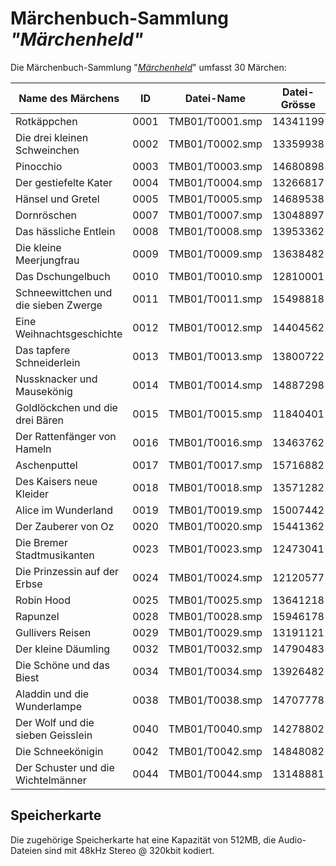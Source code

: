 # Märchenbuch-Sammlung *"Märchenheld"*

Die Märchenbuch-Sammlung "[*Märchenheld*](https://maerchenheld-sammlung.de/)" umfasst 30 Märchen:

Name des Märchens | ID | Datei-Name | Datei-Grösse | Ausgabe | Erscheinungsdatum | Buchrücken-Nummer | .mct
----------------- | -- | ---------- | ------------ | ------- | ----------------- | ----------------- | ----
Rotkäppchen | 0001 | TMB01/T0001.smp | 14341199 | 1 | 19.08.2020 | 2 | [TMB01_T0001.mct](../nfc/TMB01_T0001.mct)
Die drei kleinen Schweinchen | 0002 | TMB01/T0002.smp | 13359938 | 2 | 09.09.2020 | 3 | [TMB01_T0002.mct](../nfc/TMB01_T0002.mct)
Pinocchio | 0003 | TMB01/T0003.smp | 14680898 | 3 | 16.09.2020 | 19 | [TMB01_T0003.mct](../nfc/TMB01_T0003.mct)
Der gestiefelte Kater | 0004 | TMB01/T0004.smp | 13266817 | 4 | 23.09.2020 | 10 | [TMB01_T0004.mct](../nfc/TMB01_T0004.mct)
Hänsel und Gretel | 0005 | TMB01/T0005.smp | 14689538 | 6 | 07.10.2020 | 6 | [TMB01_T0005.mct](../nfc/TMB01_T0005.mct)
Dornröschen | 0007 | TMB01/T0007.smp | 13048897 | 7 | 14.10.2020 | 1 | [TMB01_T0007.mct](../nfc/TMB01_T0007.mct)
Das hässliche Entlein | 0008 | TMB01/T0008.smp | 13953362 | ? | ? | ? | [TMB01_T0008.mct](../nfc/TMB01_T0008.mct)
Die kleine Meerjungfrau | 0009 | TMB01/T0009.smp | 13638482 | ? | ? | ? | [TMB01_T0009.mct](../nfc/TMB01_T0009.mct)
Das Dschungelbuch | 0010 | TMB01/T0010.smp | 12810001 | 8 | 21.10.2020 | 9 | [TMB01_T0010.mct](../nfc/TMB01_T0010.mct)
Schneewittchen und die sieben Zwerge | 0011 | TMB01/T0011.smp | 15498818 | 5 | 30.09.2020 | 4 | [TMB01_T0011.mct](../nfc/TMB01_T0011.mct)
Eine Weihnachtsgeschichte | 0012 | TMB01/T0012.smp | 14404562 | ? | ? | ? | [TMB01_T0012.mct](../nfc/TMB01_T0012.mct)
Das tapfere Schneiderlein | 0013 | TMB01/T0013.smp | 13800722 | ? | ? | ? | [TMB01_T0013.mct](../nfc/TMB01_T0013.mct)
Nussknacker und Mausekönig | 0014 | TMB01/T0014.smp | 14887298 | ? | ? | ? | [TMB01_T0014.mct](../nfc/TMB01_T0014.mct)
Goldlöckchen und die drei Bären | 0015 | TMB01/T0015.smp | 11840401 | ? | ? | ? | [TMB01_T0015.mct](../nfc/TMB01_T0015.mct)
Der Rattenfänger von Hameln | 0016 | TMB01/T0016.smp | 13463762 | ? | ? | ? | [TMB01_T0016.mct](../nfc/TMB01_T0016.mct)
Aschenputtel | 0017 | TMB01/T0017.smp | 15716882 | ? | ? | ? | [TMB01_T0017.mct](../nfc/TMB01_T0017.mct)
Des Kaisers neue Kleider | 0018 | TMB01/T0018.smp | 13571282 | ? | ? | ? | [TMB01_T0018.mct](../nfc/TMB01_T0018.mct)
Alice im Wunderland | 0019 | TMB01/T0019.smp | 15007442 | ? | ? | ? | [TMB01_T0019.mct](../nfc/TMB01_T0019.mct)
Der Zauberer von Oz | 0020 | TMB01/T0020.smp | 15441362 | ? | ? | ? | [TMB01_T0020.mct](../nfc/TMB01_T0020.mct)
Die Bremer Stadtmusikanten | 0023 | TMB01/T0023.smp | 12473041 | ? | ? | ? | [TMB01_T0023.mct](../nfc/TMB01_T0023.mct)
Die Prinzessin auf der Erbse | 0024 | TMB01/T0024.smp | 12120577 | ? | ? | ? | [TMB01_T0024.mct](../nfc/TMB01_T0024.mct)
Robin Hood | 0025 | TMB01/T0025.smp | 13641218 | ? | ? | ? | [TMB01_T0025.mct](../nfc/TMB01_T0025.mct)
Rapunzel | 0028 | TMB01/T0028.smp | 15946178 | ? | ? | ? | [TMB01_T0028.mct](../nfc/TMB01_T0028.mct)
Gullivers Reisen | 0029 | TMB01/T0029.smp | 13191121 | ? | ? | ? | [TMB01_T0029.mct](../nfc/TMB01_T0029.mct)
Der kleine Däumling | 0032 | TMB01/T0032.smp | 14790483 | ? | ? | ? | [TMB01_T0032.mct](../nfc/TMB01_T0032.mct)
Die Schöne und das Biest | 0034 | TMB01/T0034.smp | 13926482 | ? | ? | ? | [TMB01_T0034.mct](../nfc/TMB01_T0034.mct)
Aladdin und die Wunderlampe | 0038 | TMB01/T0038.smp | 14707778 | ? | ? | ? | [TMB01_T0038.mct](../nfc/TMB01_T0038.mct)
Der Wolf und die sieben Geisslein | 0040 | TMB01/T0040.smp | 14278802 | ? | ? | ? | [TMB01_T0040.mct](../nfc/TMB01_T0040.mct)
Die Schneekönigin | 0042 | TMB01/T0042.smp | 14848082 | ? | ? | ? | [TMB01_T0042.mct](../nfc/TMB01_T0042.mct)
Der Schuster und die Wichtelmänner | 0044 | TMB01/T0044.smp | 13148881 | ? | ? | ? | [TMB01_T0044.mct](../nfc/TMB01_T0044.mct)

## Speicherkarte

Die zugehörige Speicherkarte hat eine Kapazität von 512MB, die Audio-Dateien sind mit 48kHz Stereo @ 320kbit kodiert.